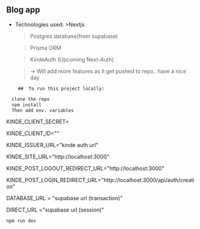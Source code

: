 ## Blog app

- Technologies used: >Nextjs
  > Postgres database(from supabase)

  > Prisma ORM
  
  > KindeAuth (Upcoming Next-Auth)
  
  > -> Will add more features as it get pushed to repo.. have a nice day
  
       ##  To run this project locally:

```bash
  clone the repo
  npm install
  Then add env. variables
```


KINDE_CLIENT_SECRET=

KINDE_CLIENT_ID=""

KINDE_ISSUER_URL="kinde auth url"

KINDE_SITE_URL="http://localhost:3000"

KINDE_POST_LOGOUT_REDIRECT_URL="http://localhost:3000"

KINDE_POST_LOGIN_REDIRECT_URL="http://localhost:3000/api/auth/creation"

DATABASE_URL = "supabase url (transaction)"

DIRECT_URL ="supabase url (session)"

```bash
npm run dev
```
